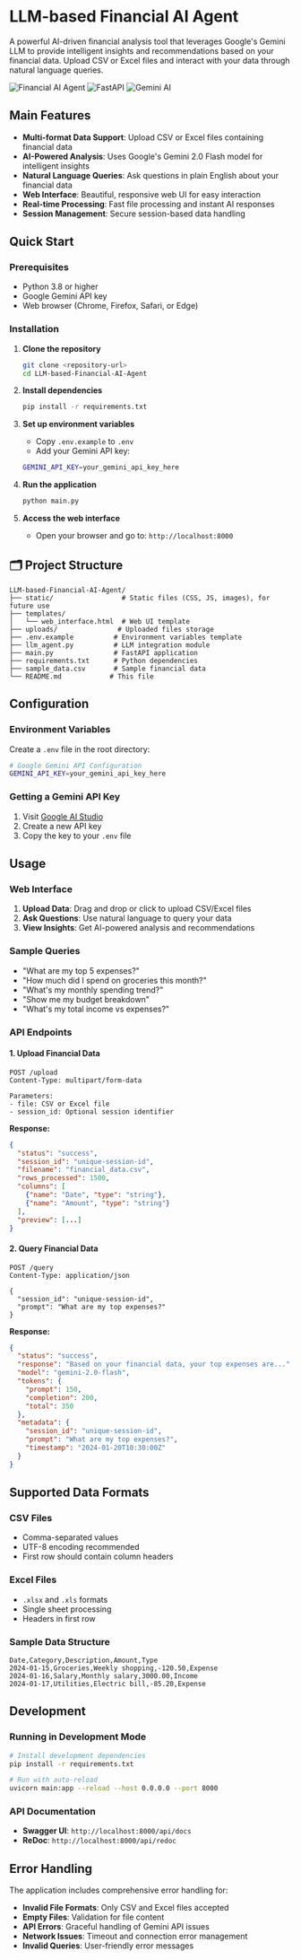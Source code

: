 # LLM-based Financial AI Agent

A powerful AI-driven financial analysis tool that leverages Google's Gemini LLM to provide intelligent insights and recommendations based on your financial data. Upload CSV or Excel files and interact with your data through natural language queries.

![Financial AI Agent](https://img.shields.io/badge/Python-3.8+-blue.svg)
![FastAPI](https://img.shields.io/badge/FastAPI-0.104.1-green.svg)
![Gemini AI](https://img.shields.io/badge/Gemini-2.0--flash-orange.svg)

## Main Features

- **Multi-format Data Support**: Upload CSV or Excel files containing financial data
- **AI-Powered Analysis**: Uses Google's Gemini 2.0 Flash model for intelligent insights
- **Natural Language Queries**: Ask questions in plain English about your financial data
- **Web Interface**: Beautiful, responsive web UI for easy interaction
- **Real-time Processing**: Fast file processing and instant AI responses
- **Session Management**: Secure session-based data handling


## Quick Start

### Prerequisites

- Python 3.8 or higher
- Google Gemini API key
- Web browser (Chrome, Firefox, Safari, or Edge)

### Installation

1. **Clone the repository**
   ```bash
   git clone <repository-url>
   cd LLM-based-Financial-AI-Agent
   ```

2. **Install dependencies**
   ```bash
   pip install -r requirements.txt
   ```

3. **Set up environment variables**
   - Copy `.env.example` to `.env`
   - Add your Gemini API key:
   ```bash
   GEMINI_API_KEY=your_gemini_api_key_here
   ```

4. **Run the application**
   ```bash
   python main.py
   ```

5. **Access the web interface**
   - Open your browser and go to: `http://localhost:8000`

## 🗂️ Project Structure

```
LLM-based-Financial-AI-Agent/
├── static/                 # Static files (CSS, JS, images), for future use
├── templates/             
│   └── web_interface.html  # Web UI template
├── uploads/               # Uploaded files storage
├── .env.example          # Environment variables template
├── llm_agent.py          # LLM integration module
├── main.py               # FastAPI application
├── requirements.txt      # Python dependencies
├── sample_data.csv       # Sample financial data
└── README.md            # This file
```

## Configuration

### Environment Variables

Create a `.env` file in the root directory:

```bash
# Google Gemini API Configuration
GEMINI_API_KEY=your_gemini_api_key_here
```

### Getting a Gemini API Key

1. Visit [Google AI Studio](https://aistudio.google.com/app/apikey)
2. Create a new API key
3. Copy the key to your `.env` file

## Usage

### Web Interface

1. **Upload Data**: Drag and drop or click to upload CSV/Excel files
2. **Ask Questions**: Use natural language to query your data
3. **View Insights**: Get AI-powered analysis and recommendations

### Sample Queries

- "What are my top 5 expenses?"
- "How much did I spend on groceries this month?"
- "What's my monthly spending trend?"
- "Show me my budget breakdown"
- "What's my total income vs expenses?"

### API Endpoints

#### 1. Upload Financial Data
```http
POST /upload
Content-Type: multipart/form-data

Parameters:
- file: CSV or Excel file
- session_id: Optional session identifier
```

**Response:**
```json
{
  "status": "success",
  "session_id": "unique-session-id",
  "filename": "financial_data.csv",
  "rows_processed": 1500,
  "columns": [
    {"name": "Date", "type": "string"},
    {"name": "Amount", "type": "string"}
  ],
  "preview": [...]
}
```

#### 2. Query Financial Data
```http
POST /query
Content-Type: application/json

{
  "session_id": "unique-session-id",
  "prompt": "What are my top expenses?"
}
```

**Response:**
```json
{
  "status": "success",
  "response": "Based on your financial data, your top expenses are...",
  "model": "gemini-2.0-flash",
  "tokens": {
    "prompt": 150,
    "completion": 200,
    "total": 350
  },
  "metadata": {
    "session_id": "unique-session-id",
    "prompt": "What are my top expenses?",
    "timestamp": "2024-01-20T10:30:00Z"
  }
}
```

## Supported Data Formats

### CSV Files
- Comma-separated values
- UTF-8 encoding recommended
- First row should contain column headers

### Excel Files
- `.xlsx` and `.xls` formats
- Single sheet processing
- Headers in first row

### Sample Data Structure
```csv
Date,Category,Description,Amount,Type
2024-01-15,Groceries,Weekly shopping,-120.50,Expense
2024-01-16,Salary,Monthly salary,3000.00,Income
2024-01-17,Utilities,Electric bill,-85.20,Expense
```

## Development

### Running in Development Mode

```bash
# Install development dependencies
pip install -r requirements.txt

# Run with auto-reload
uvicorn main:app --reload --host 0.0.0.0 --port 8000
```

### API Documentation

- **Swagger UI**: `http://localhost:8000/api/docs`
- **ReDoc**: `http://localhost:8000/api/redoc`


## Error Handling

The application includes comprehensive error handling for:

- **Invalid File Formats**: Only CSV and Excel files accepted
- **Empty Files**: Validation for file content
- **API Errors**: Graceful handling of Gemini API issues
- **Network Issues**: Timeout and connection error management
- **Invalid Queries**: User-friendly error messages

